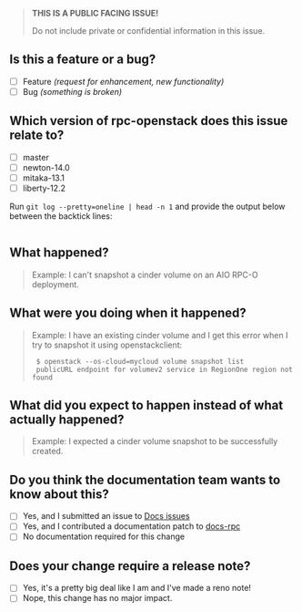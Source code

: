 > **THIS IS A PUBLIC FACING ISSUE!**
>
> Do not include private or confidential information in this issue.

## Is this a feature or a bug?

- [ ] Feature _(request for enhancement, new functionality)_
- [ ] Bug _(something is broken)_

## Which version of rpc-openstack does this issue relate to?
- [ ] master
- [ ] newton-14.0
- [ ] mitaka-13.1
- [ ] liberty-12.2

Run `git log --pretty=oneline | head -n 1` and provide the output below between
the backtick lines:

```

```

## What happened?

> Example: I can't snapshot a cinder volume on an AIO RPC-O deployment.

## What were you doing when it happened?

> Example: I have an existing cinder volume and I get this error when I try
> to snapshot it using openstackclient:
>
>      $ openstack --os-cloud=mycloud volume snapshot list
>      publicURL endpoint for volumev2 service in RegionOne region not found

## What did you expect to happen instead of what actually happened?

> Example: I expected a cinder volume snapshot to be successfully created.

## Do you think the documentation team wants to know about this?

- [ ] Yes, and I submitted an issue to [Docs issues](https://github.com/rackerlabs/docs-rpc/issues "Docs issues")
- [ ] Yes, and I contributed a documentation patch to [docs-rpc](https://github.com/rackerlabs/docs-rpc "docs-rpc")
- [ ] No documentation required for this change

## Does your change require a release note?

- [ ] Yes, it's a pretty big deal like I am and I've made a reno note!
- [ ] Nope, this change has no major impact.

